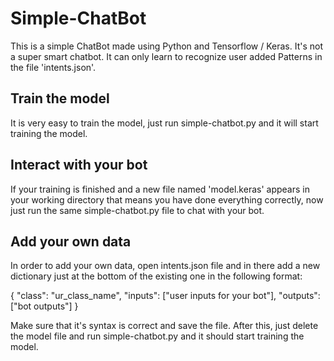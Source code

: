 # Simple-ChatBot

This is a simple ChatBot made using Python and Tensorflow / Keras.
It's not a super smart chatbot. It can only learn to recognize user added Patterns in the file 'intents.json'.

## Train the model
It is very easy to train the model, just run simple-chatbot.py and it will start training the model.

## Interact with your bot
If your training is finished and a new file named 'model.keras' appears in your working directory that means 
you have done everything correctly, now just run the same simple-chatbot.py file to chat with your bot.

## Add your own data
In order to add your own data, open intents.json file and in there add a new dictionary just at the bottom of the existing one in the following format:

{
  "class": "ur_class_name",
  "inputs": ["user inputs for your bot"],
  "outputs": ["bot outputs"]
}

Make sure that it's syntax is correct and save the file.
After this, just delete the model file and run simple-chatbot.py and it should start training the model.
